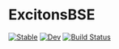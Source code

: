 # ExcitonsBSE

[![Stable](https://img.shields.io/badge/docs-stable-blue.svg)](https://BacAmorim.github.io/ExcitonsBSE.jl/stable/)
[![Dev](https://img.shields.io/badge/docs-dev-blue.svg)](https://BacAmorim.github.io/ExcitonsBSE.jl/dev/)
[![Build Status](https://github.com/BacAmorim/ExcitonsBSE.jl/actions/workflows/CI.yml/badge.svg?branch=main)](https://github.com/BacAmorim/ExcitonsBSE.jl/actions/workflows/CI.yml?query=branch%3Amain)
